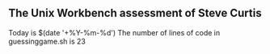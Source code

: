 ## The Unix Workbench assessment of Steve Curtis
Today is $(date '+%Y-%m-%d')
The number of lines of code in guessinggame.sh is 23
